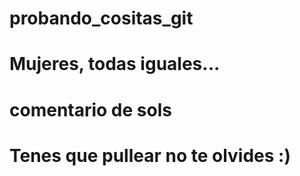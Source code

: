 # probando_cositas_git
# Mujeres, todas iguales...
# comentario de sols
# Tenes que pullear no te olvides :)
